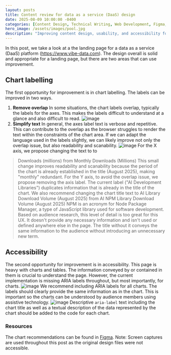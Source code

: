 ```yaml
---
layout: posts
title: Content review for data as a service (DaaS) design
date: 2025-08-09 10:00:00 -0400
categories: [Content Design, Technical Writing, Web Development, Figma, Usability, Accessibility]
hero_image: /assets/images/pool.jpg
description: "Improving content design, usability, and accessibility for data as a service (DaaS) UX."
---
```

In this post, we take a look at a the landing page for a data as a service (DaaS) platform (https://www.vibe-data.com). The design overall is solid and appropriate for a landing page, but there are two areas that can use improvement.
## Chart labelling
The first opportunity for improvement is in chart labelling. The labels can be improved in two ways.
1. **Remove overlap** In some situations, the chart labels overlap, typically the labels for the axes. This makes the labels difficult to understand at a glance and also difficult to read.
![image](/assets/images/current.png)
2. **Simplify text** In general, the axes label text is verbose and repetitive. This can contribute to the overlap as the browser struggles to render the text within the constraints of the chart area.
If we can adapt the language used in the labels slightly, we can likely improve not only the overlap issue, but also readability and scanability. 
![image](/assets/images/proposed.png)
For the X axis, we propose changing the text to
to
>Downloads (millions)
from
>Monthly Downloads (Millions)
This small change improves readability and scanability because the period of the chart is already established in the title (August 2025), making "monthly" redundant.
For the Y axis, to avoid the overlap issue, we propose removing the axis label. The current label ("AI Development Libraries") duplicates information that is already in the title of the chart.
We also recommend changing the chart title text to
>AI Library Download Volume (August 2025)
from
>AI NPM Library Download Volume (August 2025)
NPM is an acronym for Node Package Manager, a type of JavaScript library used for software development. Based on audience research, this level of detail is too great for this UX. It doesn't provide any necessary information and isn't used or defined anywhere else in the page. The title without it conveys the same information to the audience without introducing an unnecessary new term.
## Accessibility
The second opportunity for improvement is in accessibility. This page is heavy with charts and tables. The information conveyed by or contained in them is crucial to understand the page. However, the current implementation is missing ARIA labels throughout, but most importantly, for charts.
![image](/assets/images/chart-aria-before.png)
We recommend including ARIA labels for all charts. The labels should clearly provide the same information as in the chart. This is important so the charts can be understood by audience members using assistive technology.
![image](/assets/images/chart-aria-after.png)
Descriptive `aria-label` text including the chart title as well as a textual description of the data represented by the chart should be added to the code for each chart.
### Resources
The chart recommendations can be found in [Figma](https://www.figma.com/design/jdC25RTRkHHallyoBGXplt/chart-redesign?node-id=0-1&t=9Ty16HSdJnYnMoXn-1). Note: Screen captures are used throughout this post as the original design files were not accessible.
